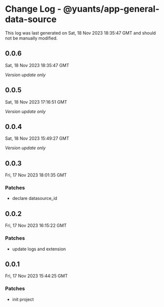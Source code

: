 # Change Log - @yuants/app-general-data-source

This log was last generated on Sat, 18 Nov 2023 18:35:47 GMT and should not be manually modified.

## 0.0.6
Sat, 18 Nov 2023 18:35:47 GMT

_Version update only_

## 0.0.5
Sat, 18 Nov 2023 17:16:51 GMT

_Version update only_

## 0.0.4
Sat, 18 Nov 2023 15:49:27 GMT

_Version update only_

## 0.0.3
Fri, 17 Nov 2023 18:01:35 GMT

### Patches

- declare datasource_id

## 0.0.2
Fri, 17 Nov 2023 16:15:22 GMT

### Patches

- update logs and extension

## 0.0.1
Fri, 17 Nov 2023 15:44:25 GMT

### Patches

- init project

